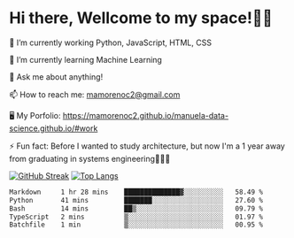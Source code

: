 # Hi there, Wellcome to my space!✌🏾

🔭 I’m currently working Python, JavaScript, HTML, CSS

🌱 I’m currently learning Machine Learning

💬 Ask me about anything!

📫 How to reach me: mamorenoc2@gmail.com

🖥️ My Porfolio: https://mamorenoc2.github.io/manuela-data-science.github.io/#work

⚡ Fun fact: Before I wanted to study architecture, but now I'm a 1 year away from graduating in systems engineering🤣🤣🤣

[![GitHub Streak](https://streak-stats.demolab.com/?user=mamorenoc2&theme=tokyonight_duo)](https://git.io/streak-stats)                 [![Top Langs](https://github-readme-stats.vercel.app/api/top-langs/?username=mamorenoc2&layout=compact&theme=tokyonight)](https://github.com/anuraghazra/github-readme-stats)

<!--START_SECTION:waka-->

```txt
Markdown     1 hr 28 mins    ██████████████▓░░░░░░░░░░   58.49 %
Python       41 mins         ███████░░░░░░░░░░░░░░░░░░   27.60 %
Bash         14 mins         ██▒░░░░░░░░░░░░░░░░░░░░░░   09.79 %
TypeScript   2 mins          ▒░░░░░░░░░░░░░░░░░░░░░░░░   01.97 %
Batchfile    1 min           ▒░░░░░░░░░░░░░░░░░░░░░░░░   00.95 %
```

<!--END_SECTION:waka-->
